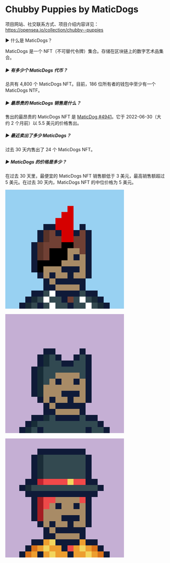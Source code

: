 # Chubby Puppies by MaticDogs

项目网站、社交联系方式、项目介绍内容详见：https://opensea.io/collection/chubby--puppies

 ▶ 什么是 MaticDogs？

MaticDogs 是一个 NFT（不可替代令牌）集合。存储在区块链上的数字艺术品集合。

##### ▶ 有多少个 MaticDogs 代币？

总共有 4,800 个 MaticDogs NFT。目前，186 位所有者的钱包中至少有一个 MaticDogs NTF。

##### ▶ 最昂贵的 MaticDogs 销售是什么？

售出的最昂贵的 MaticDogs NFT 是 [MaticDog #4941](https://www.nft-stats.com/asset/0xdc4125f772872d35cba13732ce5a1d7f77f7f177/4941)。它于 2022-06-30（大约 2 个月前）以 5.5 美元的价格售出。

##### ▶ 最近卖出了多少 MaticDogs？

过去 30 天内售出了 24 个 MaticDogs NFT。

##### ▶ MaticDogs 的价格是多少？

在过去 30 天里，最便宜的 MaticDogs NFT 销售额低于 3 美元，最高销售额超过 5 美元。在过去 30 天内，MaticDogs NFT 的中位价格为 5 美元。

 



![nft](01.png)



![nft](02.png)



![nft](03.png)


